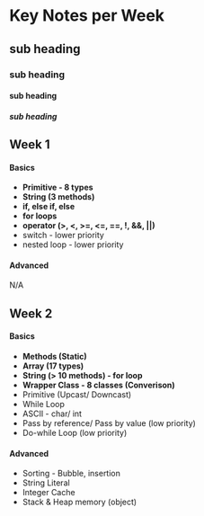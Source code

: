 # Key Notes per Week
## sub heading
### sub heading
#### sub heading
##### sub heading

## Week 1 
#### **Basics**
- **Primitive - 8 types**
- **String (3 methods)**
- **if, else if, else**
- **for loops**
- **operator (>, <, >=, <=, ==, !, &&, ||)**
- switch - lower priority
- nested loop - lower priority

#### **Advanced**
N/A

## Week 2
#### **Basics**
- **Methods (Static)**
- **Array (17 types)**
- **String (> 10 methods) - for loop**
- **Wrapper Class - 8 classes (Converison)**
- Primitive (Upcast/ Downcast)
- While Loop
- ASCII - char/ int
- Pass by reference/ Pass by value (low priority)
- Do-while Loop (low priority)

#### **Advanced**
- Sorting - Bubble, insertion
- String Literal
- Integer Cache
- Stack & Heap memory (object)
